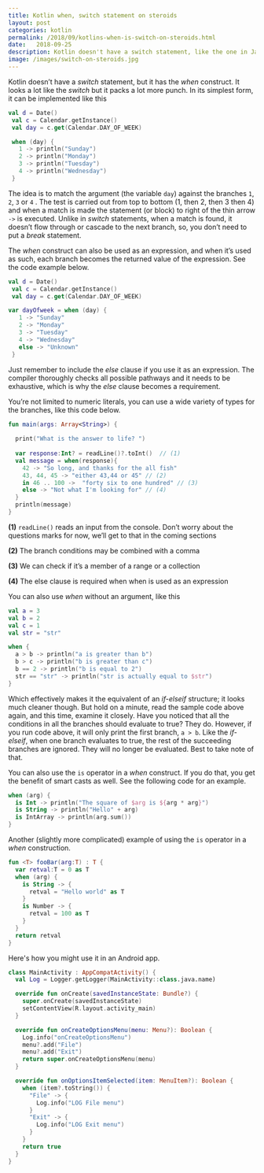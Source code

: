 ```yaml
---
title: Kotlin when, switch statement on steroids
layout: post
categories: kotlin
permalink: /2018/09/kotlins-when-is-switch-on-steroids.html 
date:   2018-09-25 
description: Kotlin doesn't have a switch statement, like the one in Java. But, it has the when construct. You can use it either as a statement or expression. It's got superpowers
image: /images/switch-on-steroids.jpg
---
```


Kotlin doesn’t have a _switch_ statement, but it has the _when_ construct. It looks a lot like the _switch_ but it packs a lot more punch. In its simplest form, it can be implemented like this

```kotlin
val d = Date()
 val c = Calendar.getInstance()
 val day = c.get(Calendar.DAY_OF_WEEK)

 when (day) {
   1 -> println("Sunday")
   2 -> println("Monday")
   3 -> println("Tuesday")
   4 -> println("Wednesday")
 }
```

The idea is to match the argument (the variable `day`) against the branches `1`, `2`, `3` or `4` . The test is carried out from top to bottom (1, then 2, then 3 then 4) and when a match is made the statement (or block) to right of the thin arrow `->` is executed. Unlike in _switch_ statements, when a match is found, it doesn’t flow through or cascade to the next branch, so, you don’t need to put a _break_ statement.

The _when_ construct can also be used as an expression, and when it’s used as such, each branch becomes the returned value of the expression. See the code example below.

```kotlin
val d = Date()
 val c = Calendar.getInstance()
 val day = c.get(Calendar.DAY_OF_WEEK)

var dayOfweek = when (day) {
   1 -> "Sunday"
   2 -> "Monday"
   3 -> "Tuesday"
   4 -> "Wednesday"
   else -> "Unknown"
 } 
```

Just remember to include the _else_ clause if you use it as an expression. The compiler thoroughly checks all possible pathways and it needs to be exhaustive, which is why the _else_ clause becomes a requirement.

You’re not limited to numeric literals, you can use a wide variety of types for the branches, like this code below.

```kotlin
fun main(args: Array<String>) {
    
  print("What is the answer to life? ")
  
  var response:Int? = readLine()?.toInt()  // (1)                                                 
  val message = when(response){
    42 -> "So long, and thanks for the all fish"
    43, 44, 45 -> "either 43,44 or 45" // (2)   
    in 46 .. 100 ->  "forty six to one hundred" // (3)    
    else -> "Not what I'm looking for" // (4)   
  }
  println(message)
}
```

**(1)** `readLine()` reads an input from the console. Don’t worry about the questions marks for now, we’ll get to that in the coming sections

**(2)** The branch conditions may be combined with a comma

**(3)** We can check if it’s a member of a range or a collection

**(4)** The else clause is required when when is used as an expression

You can also use _when_ without an argument, like this

```kotlin
val a = 3
val b = 2
val c = 1
val str = "str"

when {
  a > b -> println("a is greater than b")
  b > c -> println("b is greater than c")
  b == 2 -> println("b is equal to 2")
  str == "str" -> println("str is actually equal to $str")
}
```

Which effectively makes it the equivalent of an _if-elseif_ structure; it looks much cleaner though. But hold on a minute, read the sample code above again, and this time, examine it closely. Have you noticed that all the conditions in all the branches should evaluate to true? They do. However, if you run code above, it will only print the first branch, `a > b`. Like the _if-elseif_, when one branch evaluates to true, the rest of the succeeding branches are ignored. They will no longer be evaluated. Best to take note of that.

You can also use the `is` operator in a _when_ construct. If you do that, you get the benefit of smart casts as well. See the following code for an example.

```kotlin
when (arg) {
  is Int -> println("The square of $arg is ${arg * arg}")
  is String -> println("Hello" + arg)
  is IntArray -> println(arg.sum())
}

```

Another (slightly more complicated) example of using the `is` operator in a _when_ construction.

```kotlin
fun <T> fooBar(arg:T) : T {   
  var retval:T = 0 as T
  when (arg) {
    is String -> {           
      retval = "Hello world" as T   
    }
    is Number -> {
      retval = 100 as T
    }
  }
  return retval
}
```

Here's how you might use it in an Android app.

```kotlin
class MainActivity : AppCompatActivity() {
  val Log = Logger.getLogger(MainActivity::class.java.name)

  override fun onCreate(savedInstanceState: Bundle?) {
    super.onCreate(savedInstanceState)
    setContentView(R.layout.activity_main)
  }

  override fun onCreateOptionsMenu(menu: Menu?): Boolean {
    Log.info("onCreateOptionsMenu")
    menu?.add("File")
    menu?.add("Exit")
    return super.onCreateOptionsMenu(menu)
  }

  override fun onOptionsItemSelected(item: MenuItem?): Boolean {
    when (item?.toString()) {
      "File" -> {
        Log.info("LOG File menu")
      }
      "Exit" -> {
        Log.info("LOG Exit menu")
      }
    }
    return true
  }
}
```

 